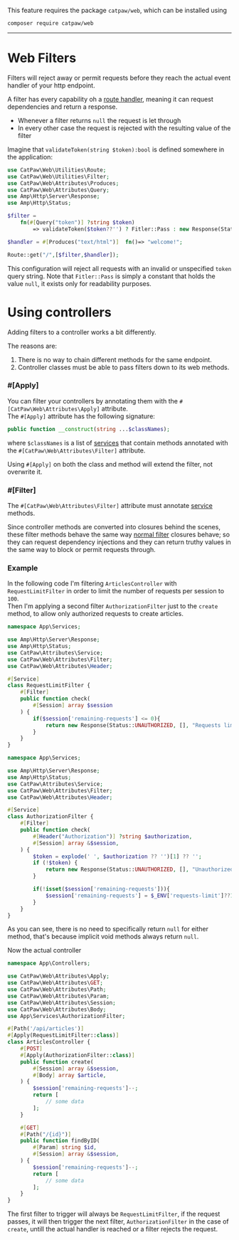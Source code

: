 This feature requires the package `catpaw/web`, which can be installed using<br/>
```
composer require catpaw/web
```
<hr/>

# Web Filters

Filters will reject away or permit requests before they reach the actual event handler of your http endpoint.<br/>

A filter has every capability oh a [route handler](./1.WebRouteHandlers.md), meaning it can request dependencies and return a
response.<br/>

- Whenever a filter returns `null` the request is let through
- In every other case the request is rejected with the resulting value of the filter

Imagine that `validateToken(string $token):bool` is defined somewhere in the application:

```php
use CatPaw\Web\Utilities\Route;
use CatPaw\Web\Utilities\Filter;
use CatPaw\Web\Attributes\Produces;
use CatPaw\Web\Attributes\Query;
use Amp\Http\Server\Response;
use Amp\Http\Status;

$filter = 
    fn(#[Query("token")] ?string $token) 
        => validateToken($token??'') ? Fitler::Pass : new Response(Status::FORBIDDEN, [], "Invalid token.");

$handler = #[Produces("text/html")]  fn()=> "welcome!";

Route::get("/",[$filter,$handler]);
```

This configuration will reject all requests with an invalid or unspecified `token` query string.
Note that `Fitler::Pass` is simply a constant that holds the value `null`, it exists only for readability purposes.

# Using controllers

Adding filters to a controller works a bit differently.<br/>

The reasons are:
1. There is no way to chain different methods for the same endpoint.
2. Controller classes must be able to pass filters down to its web methods.

### #[Apply]
You can filter your controllers by annotating them with the `#[CatPaw\Web\Attributes\Apply]` attribute.<br/>
The `#[Apply]` attribute has the following signature:
```php
public function __construct(string ...$classNames);
```
where `$classNames` is a list of [services](https://github.com/tncrazvan/catpaw-core/blob/master/docs/13.Services.md) that contain methods annotated with the `#[CatPaw\Web\Attributes\Filter]` attribute.

Using `#[Apply]` on both the class and method will extend the filter, not overwrite it.

### #[Filter]
The `#[CatPaw\Web\Attributes\Filter]` attribute must annotate [service](https://github.com/tncrazvan/catpaw-core/blob/master/docs/13.Services.md) methods.<br/>

Since controller methods are converted into closures behind the scenes, these filter methods behave the same way [normal filter](https://github.com/tncrazvan/catpaw-core/blob/master/docs/9.WebFilters.md#web-filters) closures behave; so they can request dependency injections and they can return truthy values in the same way to block or permit requests through.

### Example

In the following code I'm filtering `ArticlesController` with `RequestLimitFilter` in order to limit the number of requests per session to `100`.<br/>
Then I'm applying a second filter `AuthorizationFilter` just to the `create` method, to allow only authorized requests to create articles.


```php
namespace App\Services;

use Amp\Http\Server\Response;
use Amp\Http\Status;
use CatPaw\Attributes\Service;
use CatPaw\Web\Attributes\Filter;
use CatPaw\Web\Attributes\Header;

#[Service]
class RequestLimitFilter {
    #[Filter]
    public function check(
        #[Session] array $session
    ) {
        if($session['remaining-requests'] <= 0){
            return new Response(Status::UNAUTHORIZED, [], "Requests limit reached.");
        }
    }
}
```

```php
namespace App\Services;

use Amp\Http\Server\Response;
use Amp\Http\Status;
use CatPaw\Attributes\Service;
use CatPaw\Web\Attributes\Filter;
use CatPaw\Web\Attributes\Header;

#[Service]
class AuthorizationFilter {
    #[Filter]
    public function check(
        #[Header("Authorization")] ?string $authorization,
        #[Session] array &$session,
    ) {
        $token = explode(' ', $authorization ?? '')[1] ?? '';
        if (!$token) {
            return new Response(Status::UNAUTHORIZED, [], "Unauthorized");
        }

        if(!isset($session['remaining-requests'])){
            $session['remaining-requests'] = $_ENV['requests-limit']??100;
        }
    }
}
```

As you can see, there is no need to specifically return `null` for either method, that's because implicit void methods always return `null`.

Now the actual controller

```php
namespace App\Controllers;

use CatPaw\Web\Attributes\Apply;
use CatPaw\Web\Attributes\GET;
use CatPaw\Web\Attributes\Path;
use CatPaw\Web\Attributes\Param;
use CatPaw\Web\Attributes\Session;
use CatPaw\Web\Attributes\Body;
use App\Services\AuthorizationFilter;

#[Path('/api/articles')]
#[Apply(RequestLimitFilter::class)]
class ArticlesController {
    #[POST]
    #[Apply(AuthorizationFilter::class)]
    public function create(
        #[Session] array &$session,
        #[Body] array $article,
    ) {
        $session['remaining-requests']--;
        return [
            // some data
        ];
    }

    #[GET]
    #[Path("/{id}")]
    public function findByID(
        #[Param] string $id,
        #[Session] array &$session,
    ) {
        $session['remaining-requests']--;
        return [
            // some data
        ];
    }
}
```

The first filter to trigger will always be `RequestLimitFilter`, if the request passes, it will then trigger the next filter, `AuthorizationFilter` in the case of `create`, untill the actual handler is reached or a filter rejects the request.